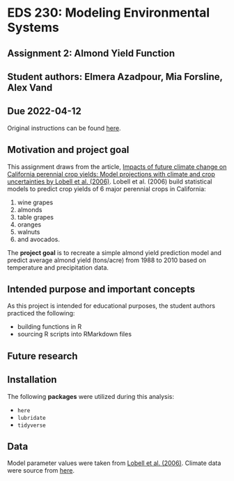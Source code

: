 # EDS 230: Modeling Environmental Systems
## Assignment 2: Almond Yield Function 
## Student authors: Elmera Azadpour, Mia Forsline, Alex Vand
## Due 2022-04-12 

Original instructions can be found [here](https://naomitague.github.io/ESM232_course/assignments/almond_yield_function.html). 

## Motivation and project goal
This assignment draws from the article, [Impacts of future climate change on California perennial crop yields: Model projections with climate and crop uncertainties by Lobell et al. (2006)](https://www.sciencedirect.com/science/article/pii/S016819230600308X). Lobell et al. (2006) build statistical models to predict crop yields of 6 major perennial crops in California:
1. wine grapes
2. almonds
3. table grapes
4. oranges
5. walnuts
6. and avocados. 

The **project goal** is to recreate a simple almond yield prediction model and predict average almond yield (tons/acre) from 1988 to 2010 based on temperature and precipitation data. 

## Intended purpose and important concepts
As this project is intended for educational purposes, the student authors practiced the following:
- building functions in R 
- sourcing R scripts into RMarkdown files 

## Future research

## Installation
The following **packages** were utilized during this analysis:
- `here`
- `lubridate`
- `tidyverse`

## Data

Model parameter values were taken from [Lobell et al. (2006)](https://www.sciencedirect.com/science/article/pii/S016819230600308X). Climate data were source from [here](https://github.com/naomitague/ESM232_Examples/tree/main/Data). 
